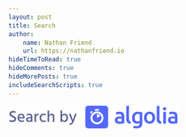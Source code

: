 ```yaml
---
layout: post
title: Search
author:
    name: Nathan Friend
    url: https://nathanfriend.io
hideTimeToRead: true
hideComments: true
hideMorePosts: true
includeSearchScripts: true
---
```


<div class="search-page">
    <div id="search-box"></div>
    <div id="search-by-algolia">
        <a href="https://www.algolia.com/" target="_blank">
            <img src="/assets/img/search/search-by-algolia.svg" alt="Search by Algolia" />
        </a>
    </div>
    <div id="hits"></div>
</div>
